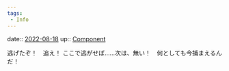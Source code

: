 ```yaml
---
tags:
 - Info
---
```


date:: [2022-08-18](Daily_Note/2022-08-18.md)
up:: [Component](../Bar/Novel/Chaos/Component.md)

逃げたぞ！　追え！
ここで逃がせば……次は、無い！　何としても今捕まえるんだ！